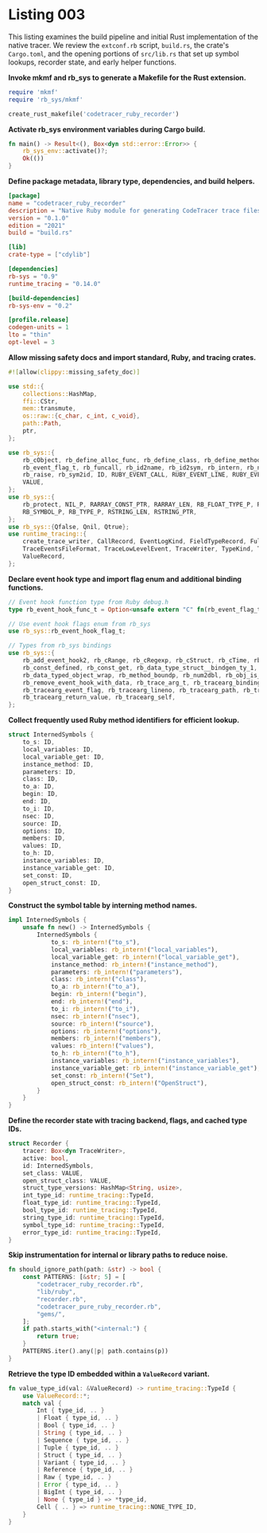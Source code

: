 # Listing 003

This listing examines the build pipeline and initial Rust implementation of the native tracer. We review the `extconf.rb` script, `build.rs`, the crate's `Cargo.toml`, and the opening portions of `src/lib.rs` that set up symbol lookups, recorder state, and early helper functions.

**Invoke mkmf and rb_sys to generate a Makefile for the Rust extension.**
```ruby
require 'mkmf'
require 'rb_sys/mkmf'

create_rust_makefile('codetracer_ruby_recorder')
```

**Activate rb_sys environment variables during Cargo build.**
```rust
fn main() -> Result<(), Box<dyn std::error::Error>> {
    rb_sys_env::activate()?;
    Ok(())
}
```

**Define package metadata, library type, dependencies, and build helpers.**
```toml
[package]
name = "codetracer_ruby_recorder"
description = "Native Ruby module for generating CodeTracer trace files"
version = "0.1.0"
edition = "2021"
build = "build.rs"

[lib]
crate-type = ["cdylib"]

[dependencies]
rb-sys = "0.9"
runtime_tracing = "0.14.0"

[build-dependencies]
rb-sys-env = "0.2"

[profile.release]
codegen-units = 1
lto = "thin"
opt-level = 3
```

**Allow missing safety docs and import standard, Ruby, and tracing crates.**
```rust
#![allow(clippy::missing_safety_doc)]

use std::{
    collections::HashMap,
    ffi::CStr,
    mem::transmute,
    os::raw::{c_char, c_int, c_void},
    path::Path,
    ptr,
};

use rb_sys::{
    rb_cObject, rb_define_alloc_func, rb_define_class, rb_define_method, rb_eIOError,
    rb_event_flag_t, rb_funcall, rb_id2name, rb_id2sym, rb_intern, rb_num2long, rb_obj_classname,
    rb_raise, rb_sym2id, ID, RUBY_EVENT_CALL, RUBY_EVENT_LINE, RUBY_EVENT_RAISE, RUBY_EVENT_RETURN,
    VALUE,
};
use rb_sys::{
    rb_protect, NIL_P, RARRAY_CONST_PTR, RARRAY_LEN, RB_FLOAT_TYPE_P, RB_INTEGER_TYPE_P,
    RB_SYMBOL_P, RB_TYPE_P, RSTRING_LEN, RSTRING_PTR,
};
use rb_sys::{Qfalse, Qnil, Qtrue};
use runtime_tracing::{
    create_trace_writer, CallRecord, EventLogKind, FieldTypeRecord, FullValueRecord, Line,
    TraceEventsFileFormat, TraceLowLevelEvent, TraceWriter, TypeKind, TypeRecord, TypeSpecificInfo,
    ValueRecord,
};
```

**Declare event hook type and import flag enum and additional binding functions.**
```rust
// Event hook function type from Ruby debug.h
type rb_event_hook_func_t = Option<unsafe extern "C" fn(rb_event_flag_t, VALUE, VALUE, ID, VALUE)>;

// Use event hook flags enum from rb_sys
use rb_sys::rb_event_hook_flag_t;

// Types from rb_sys bindings
use rb_sys::{
    rb_add_event_hook2, rb_cRange, rb_cRegexp, rb_cStruct, rb_cTime, rb_check_typeddata,
    rb_const_defined, rb_const_get, rb_data_type_struct__bindgen_ty_1, rb_data_type_t,
    rb_data_typed_object_wrap, rb_method_boundp, rb_num2dbl, rb_obj_is_kind_of,
    rb_remove_event_hook_with_data, rb_trace_arg_t, rb_tracearg_binding, rb_tracearg_callee_id,
    rb_tracearg_event_flag, rb_tracearg_lineno, rb_tracearg_path, rb_tracearg_raised_exception,
    rb_tracearg_return_value, rb_tracearg_self,
};
```

**Collect frequently used Ruby method identifiers for efficient lookup.**
```rust
struct InternedSymbols {
    to_s: ID,
    local_variables: ID,
    local_variable_get: ID,
    instance_method: ID,
    parameters: ID,
    class: ID,
    to_a: ID,
    begin: ID,
    end: ID,
    to_i: ID,
    nsec: ID,
    source: ID,
    options: ID,
    members: ID,
    values: ID,
    to_h: ID,
    instance_variables: ID,
    instance_variable_get: ID,
    set_const: ID,
    open_struct_const: ID,
}
```

**Construct the symbol table by interning method names.**
```rust
impl InternedSymbols {
    unsafe fn new() -> InternedSymbols {
        InternedSymbols {
            to_s: rb_intern!("to_s"),
            local_variables: rb_intern!("local_variables"),
            local_variable_get: rb_intern!("local_variable_get"),
            instance_method: rb_intern!("instance_method"),
            parameters: rb_intern!("parameters"),
            class: rb_intern!("class"),
            to_a: rb_intern!("to_a"),
            begin: rb_intern!("begin"),
            end: rb_intern!("end"),
            to_i: rb_intern!("to_i"),
            nsec: rb_intern!("nsec"),
            source: rb_intern!("source"),
            options: rb_intern!("options"),
            members: rb_intern!("members"),
            values: rb_intern!("values"),
            to_h: rb_intern!("to_h"),
            instance_variables: rb_intern!("instance_variables"),
            instance_variable_get: rb_intern!("instance_variable_get"),
            set_const: rb_intern!("Set"),
            open_struct_const: rb_intern!("OpenStruct"),
        }
    }
}
```

**Define the recorder state with tracing backend, flags, and cached type IDs.**
```rust
struct Recorder {
    tracer: Box<dyn TraceWriter>,
    active: bool,
    id: InternedSymbols,
    set_class: VALUE,
    open_struct_class: VALUE,
    struct_type_versions: HashMap<String, usize>,
    int_type_id: runtime_tracing::TypeId,
    float_type_id: runtime_tracing::TypeId,
    bool_type_id: runtime_tracing::TypeId,
    string_type_id: runtime_tracing::TypeId,
    symbol_type_id: runtime_tracing::TypeId,
    error_type_id: runtime_tracing::TypeId,
}
```

**Skip instrumentation for internal or library paths to reduce noise.**
```rust
fn should_ignore_path(path: &str) -> bool {
    const PATTERNS: [&str; 5] = [
        "codetracer_ruby_recorder.rb",
        "lib/ruby",
        "recorder.rb",
        "codetracer_pure_ruby_recorder.rb",
        "gems/",
    ];
    if path.starts_with("<internal:") {
        return true;
    }
    PATTERNS.iter().any(|p| path.contains(p))
}
```

**Retrieve the type ID embedded within a `ValueRecord` variant.**
```rust
fn value_type_id(val: &ValueRecord) -> runtime_tracing::TypeId {
    use ValueRecord::*;
    match val {
        Int { type_id, .. }
        | Float { type_id, .. }
        | Bool { type_id, .. }
        | String { type_id, .. }
        | Sequence { type_id, .. }
        | Tuple { type_id, .. }
        | Struct { type_id, .. }
        | Variant { type_id, .. }
        | Reference { type_id, .. }
        | Raw { type_id, .. }
        | Error { type_id, .. }
        | BigInt { type_id, .. }
        | None { type_id } => *type_id,
        Cell { .. } => runtime_tracing::NONE_TYPE_ID,
    }
}
```
